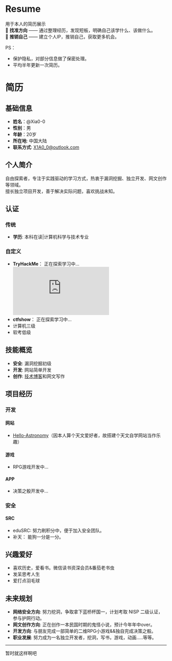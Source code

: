 # Resume  
用于本人的简历展示  
🎯 **找准方向** —— 通过整理经历，发现短板，明确自己该学什么、该做什么。    
🚀 **推销自己** —— 建立个人IP，推销自己，获取更多机会。  



PS：
- 保护隐私，对部分信息做了保密处理。
- 平均半年更新一次简历。

# 简历

## 基础信息

- **姓名**：@Xia0-0
- **性别**：男
- **年龄**：20岁
- **所在地**: 中国大陆
- **联系方式**: X1A0_0@outlook.com

## 个人简介

自由探索者，专注于实践驱动的学习方式，热衷于漏洞挖掘、独立开发、网文创作等领域。  
擅长独立项目开发，善于解决实际问题，喜欢挑战未知。

## 认证

### 传统
- **学历**: 本科在读|计算机科学与技术专业

### 自定义
- **TryHackMe**： 正在探索学习中...<iframe src="https://tryhackme.com/api/v2/badges/public-profile?userPublicId=2944633" style='border:none;'></iframe>
- **ctfshow**： 正在探索学习中...
- 计算机三级
- 软考低级


## 技能概览

- **安全**: 漏洞挖掘初级
- **开发**: 网站简单开发
- **创作**: [技术博客](https://www.cnblogs.com/Xia0-0)和网文写作



## 项目经历

### 开发

#### 网站
- [Hello-Astronomy]( https://hello-astronomy.com/)（因本人算个天文爱好者，故搭建个天文自学网站当作乐趣）

#### 游戏
- RPG游戏开发中...

#### APP
- 决策之骰开发中...

### 安全

#### SRC
- eduSRC: 努力刷积分中，便于加入安全团队。
- 补天：   能狗一分是一分。

## 兴趣爱好

- 喜欢历史，爱看书。微信读书资深会员&番茄老书虫
- 发呆思考人生
- 爱打点羽毛球

## 未来规划

- **网络安全方向**: 努力挖洞，争取拿下蓝桥杯国一，计划考取 NISP 二级认证，参与护网行动。
- **网文创作方向**: 正在创作一本民国时期的鬼怪小说，预计今年年中over。
- **开发方向**: 与朋友完成一部简单的二维RPG小游戏&&独自完成决策之骰。
- **职业发展**: 努力成为一名独立开发者，挖洞，写书，游戏，动画.....等等。



------

暂时就这样啊吧
